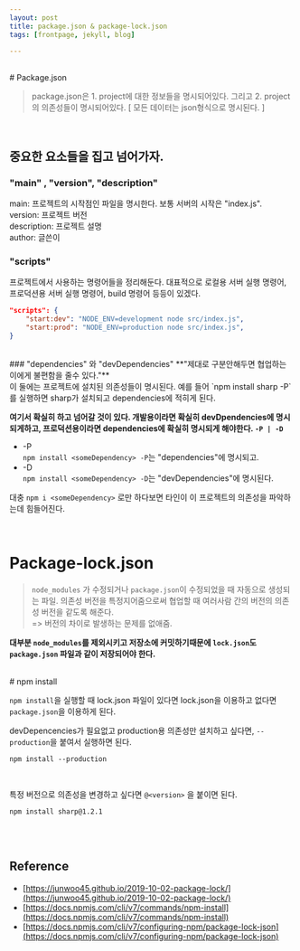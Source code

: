 ```yaml
---
layout: post
title: package.json & package-lock.json
tags: [frontpage, jekyll, blog]

---
```

<br>
# Package.json

> package.json은 1. project에 대한 정보들을 명시되어있다. 그리고 2. project의 의존성들이 명시되어있다. [ 모든 데이터는 json형식으로 명시된다. ]

<br>

## 중요한 요소들을 집고 넘어가자.

### "main" , "version", "description"
main: 프로젝트의 시작점인 파일을 명시한다. 보통 서버의 시작은 "index.js".<br>
version: 프로젝트 버전<br>
description: 프로젝트 설명<br>
author: 글쓴이

### "scripts"
프로젝트에서 사용하는 명령어들을 정리해둔다.
대표적으로 로컬용 서버 실행 명령어, 프로덕션용 서버 실행 명령어, build 명령어 등등이 있겠다.
```json
"scripts": {
    "start:dev": "NODE_ENV=development node src/index.js",
    "start:prod": "NODE_ENV=production node src/index.js",
}
```
<br>
### "dependencies" 와 "devDependencies"
**"제대로 구분안해두면 협업하는 이에게 불편함을 줄수 있다."**<br>
이 둘에는 프로젝트에 설치된 의존성들이 명시된다. 예를 들어 `npm install sharp -P` 를 실행하면 sharp가 설치되고 dependencies에 적히게 된다.

**여기서 확실히 하고 넘어갈 것이 있다. 개발용이라면 확실히 devDpendencies에 명시되게하고, 프로덕션용이라면 dependencies에 확실히 명시되게 해야한다. `-P | -D`**

- -P<br>
`npm install <someDependency> -P`는 "dependencies"에 명시되고.
- -D<br>
`npm install <someDependency> -D`는 "devDependencies"에 명시된다.

대충 `npm i <someDependency>` 로만 하다보면 타인이 이 프로젝트의 의존성을 파악하는데 힘들어진다.

<br>

# Package-lock.json

> `node_modules` 가 수정되거나 `package.json`이 수정되었을 때 자동으로 생성되는 파일. 의존성 버전을 특정지어줌으로써 협업할 때  여러사람 간의 버전의 의존성 버전을 같도록 해준다.<br>
> => 버전의 차이로 발생하는 문제를 없애줌.

**대부분 `node_modules`를 제외시키고 저장소에 커밋하기때문에 `lock.json`도 `package.json` 파일과 같이 저장되어야 한다.**

<br>
# npm install

`npm install`을 실행할 때 lock.json 파일이 있다면 lock.json을 이용하고 없다면 `package.json`을 이용하게 된다.

devDepencencies가 필요없고 production용 의존성만 설치하고 싶다면, `--production`을 붙여서 실행하면 된다.
```
npm install --production
```
<br>

특정 버전으로 의존성을 변경하고 싶다면 `@<version>` 을 붙이면 된다.
```
npm install sharp@1.2.1
```

<br><br>
## Reference
- [https://junwoo45.github.io/2019-10-02-package-lock/](https://junwoo45.github.io/2019-10-02-package-lock/)
 - [https://docs.npmjs.com/cli/v7/commands/npm-install](https://docs.npmjs.com/cli/v7/commands/npm-install)
 - [https://docs.npmjs.com/cli/v7/configuring-npm/package-lock-json](https://docs.npmjs.com/cli/v7/configuring-npm/package-lock-json)